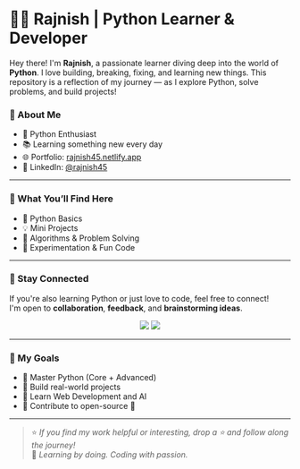 # 👨‍💻 Rajnish | Python Learner & Developer

Hey there! I'm **Rajnish**, a passionate learner diving deep into the world of **Python**. I love building, breaking, fixing, and learning new things. This repository is a reflection of my journey — as I explore Python, solve problems, and build projects!

### 🚀 About Me
- 🐍 Python Enthusiast
- 📚 Learning something new every day
- 🌐 Portfolio: [rajnish45.netlify.app](https://rajnish45.netlify.app)
- 💼 LinkedIn: [@rajnish45](https://linkedin.com/in/rajnish45)

---

### 📂 What You’ll Find Here

- 🔢 Python Basics
- 💡 Mini Projects
- 🧠 Algorithms & Problem Solving
- 🧪 Experimentation & Fun Code

---

### 📌 Stay Connected

If you're also learning Python or just love to code, feel free to connect!  
I'm open to **collaboration**, **feedback**, and **brainstorming ideas**.

<p align="center">
  <a href="https://rajnish45.netlify.app"><img src="https://img.shields.io/badge/Portfolio-rajnish45.netlify.app-orange?style=for-the-badge&logo=internet-explorer" /></a>
  <a href="https://linkedin.com/in/rajnish45"><img src="https://img.shields.io/badge/LinkedIn-rajnish45-blue?style=for-the-badge&logo=linkedin" /></a>
</p>

---

### 🧠 My Goals

- 📌 Master Python (Core + Advanced)
- 📌 Build real-world projects
- 📌 Learn Web Development and AI
- 📌 Contribute to open-source 🚀

---

> ⭐ _If you find my work helpful or interesting, drop a ⭐ and follow along the journey!_  
> 🎯 _Learning by doing. Coding with passion._

